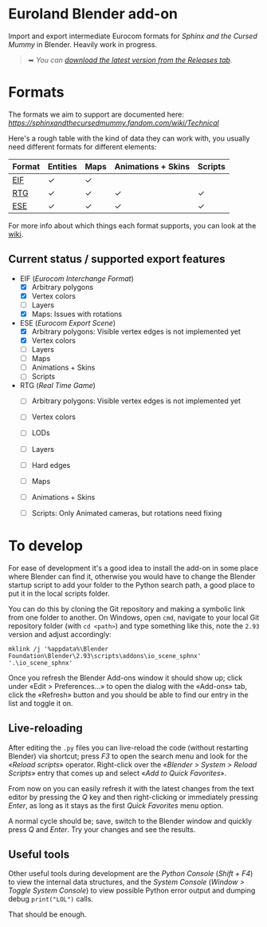 # Euroland Blender add-on

Import and export intermediate Eurocom formats for *Sphinx and the Cursed Mummy* in Blender.
Heavily work in progress.

> ➥ *You can [download the latest version from the Releases tab](https://github.com/Swyter/sphinx-euroland/releases/tag/latest)*.

# Formats

The formats we aim to support are documented here:
*https://sphinxandthecursedmummy.fandom.com/wiki/Technical*

Here's a rough table with the kind of data they can work with, you usually need different formats for different elements:

| Format   | Entities       | Maps         | Animations + Skins | Scripts     |
| :------- | :------------- | :----------- | ------------------ | ----------- |
| [EIF]    | ✓              | ✓            |                    |             |
| [RTG]    | ✓              | ✓            | ✓                  | ✓           |
| [ESE]    | ✓              | ✓            | ✓                  | ✓           |

[EIF]: https://sphinxandthecursedmummy.fandom.com/wiki/EIF
[RTG]: https://sphinxandthecursedmummy.fandom.com/wiki/RTG
[ESE]: https://sphinxandthecursedmummy.fandom.com/wiki/ESE

For more info about which things each format supports, you can look at the [wiki].

[wiki]: https://sphinxandthecursedmummy.fandom.com/wiki/EuroLand#Intermediate_formats

## Current status / supported export features
* EIF (_Eurocom Interchange Format_)
  - [x] Arbitrary polygons
  - [x] Vertex colors
  - [ ] Layers
  - [X] Maps: Issues with rotations

* ESE (_Eurocom Export Scene_)
  - [x] Arbitrary polygons: Visible vertex edges is not implemented yet
  - [x] Vertex colors
  - [ ] Layers
  - [ ] Maps
  - [ ] Animations + Skins
  - [ ] Scripts

* RTG (_Real Time Game_)
  - [ ] Arbitrary polygons: Visible vertex edges is not implemented yet
  - [ ] Vertex colors
  - [ ] LODs
  - [ ] Layers
  - [ ] Hard edges
  - [ ] Maps
  - [ ] Animations + Skins
  - [ ] Scripts: Only Animated cameras, but rotations need fixing


# To develop

For ease of development it's a good idea to install the add-on in some place where Blender can find it, otherwise you would have to change the Blender startup script to add your folder to the Python search path, a good place to put it in the local scripts folder.

You can do this by cloning the Git repository and making a symbolic link from one folder to another. On Windows, open `cmd`, navigate to your local Git repository folder (with `cd <path>`) and type something like this, note the `2.93` version and adjust accordingly:
```
mklink /j '%appdata%\Blender Foundation\Blender\2.93\scripts\addons\io_scene_sphnx' '.\io_scene_sphnx'
```

Once you refresh the Blender Add-ons window it should show up; click under «Edit > Preferences...» to open the dialog with the «Add-ons» tab, click the «Refresh» button and you should be able to find our entry in the list and toggle it on.

## Live-reloading
After editing the `.py` files you can live-reload the code (without restarting Blender) via shortcut; press *F3* to open the search menu and look for the «*Reload scripts*» operator. Right-click over the *«Blender > System > Reload Scripts»* entry that comes up and select «*Add to Quick Favorites*».

From now on you can easily refresh it with the latest changes from the text editor by pressing the *Q* key and then right-clicking or immediately pressing *Enter*, as long as it stays as the first *Quick Favorites* menu option.

A normal cycle should be; save, switch to the Blender window and quickly press *Q* and *Enter*. Try your changes and see the results.

## Useful tools
Other useful tools during development are the _Python Console_ (_Shift + F4_) to view the internal data structures, and the _System Console_ (_Window > Toggle System Console_) to view possible Python error output and dumping debug `print("LOL")` calls.

That should be enough.
